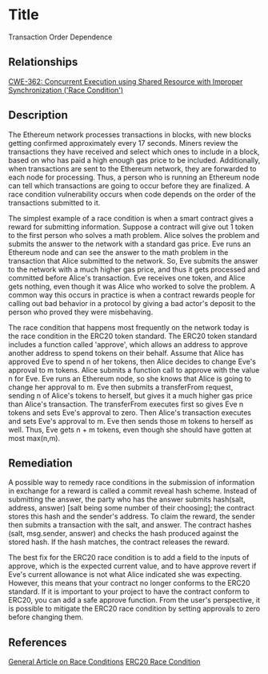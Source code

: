 # Title
Transaction Order Dependence

## Relationships
[CWE-362: Concurrent Execution using Shared Resource with Improper Synchronization ('Race Condition')](https://cwe.mitre.org/data/definitions/362.html)

## Description
The Ethereum network processes transactions in blocks, with new blocks getting confirmed approximately every 17 seconds. Miners review the transactions they have received and select which ones to include in a block, based on who has paid a high enough gas price to be included. Additionally, when transactions are sent to the Ethereum network, they are forwarded to each node for processing. Thus, a person who is running an Ethereum node can tell which transactions are going to occur before they are finalized. A race condition vulnerability occurs when code depends on the order of the transactions submitted to it.

The simplest example of a race condition is when a smart contract gives a reward for submitting information. Suppose a contract will give out 1 token to the first person who solves a math problem. Alice solves the problem and submits the answer to the network with a standard gas price. Eve runs an Ethereum node and can see the answer to the math problem in the transaction that Alice submitted to the network. So, Eve submits the answer to the network with a much higher gas price, and thus it gets processed and committed before Alice's transaction. Eve receives one token, and Alice gets nothing, even though it was Alice who worked to solve the problem. A common way this occurs in practice is when a contract rewards people for calling out bad behavior in a protocol by giving a bad actor's deposit to the person who proved they were misbehaving.

The race condition that happens most frequently on the network today is the race condition in the ERC20 token standard. The ERC20 token standard includes a function called 'approve', which allows an address to approve another address to spend tokens on their behalf. Assume that Alice has approved Eve to spend n of her tokens, then Alice decides to change Eve's approval to m tokens. Alice submits a function call to approve with the value n for Eve. Eve runs an Ethereum node, so she knows that Alice is going to change her approval to m. Eve then submits a transferFrom request, sending n of Alice's tokens to herself, but gives it a much higher gas price than Alice's transaction. The transferFrom executes first so gives Eve n tokens and sets Eve's approval to zero. Then Alice's transaction executes and sets Eve's approval to m. Eve then sends those m tokens to herself as well. Thus, Eve gets n + m tokens, even though she should have gotten at most max(n,m).

## Remediation
A possible way to remedy race conditions in the submission of information in exchange for a reward is called a commit reveal hash scheme. Instead of submitting the answer, the party who has the answer submits hash(salt, address, answer) [salt being some number of their choosing]; the contract stores this hash and the sender's address. To claim the reward, the sender then submits a transaction with the salt, and answer. The contract hashes (salt, msg.sender, answer) and checks the hash produced against the stored hash. If the hash matches, the contract releases the reward.

The best fix for the ERC20 race condition is to add a field to the inputs of approve, which is the expected current value, and to have approve revert if Eve's current allowance is not what Alice indicated she was expecting. However, this means that your contract no longer conforms to the ERC20 standard. If it is important to your project to have the contract conform to ERC20, you can add a safe approve function. From the user's perspective, it is possible to mitigate the ERC20 race condition by setting approvals to zero before changing them.

## References
[General Article on Race Conditions](https://medium.com/coinmonks/solidity-transaction-ordering-attacks-1193a014884e)
[ERC20 Race Condition](https://docs.google.com/document/d/1YLPtQxZu1UAvO9cZ1O2RPXBbT0mooh4DYKjA_jp-RLM/edit#)
